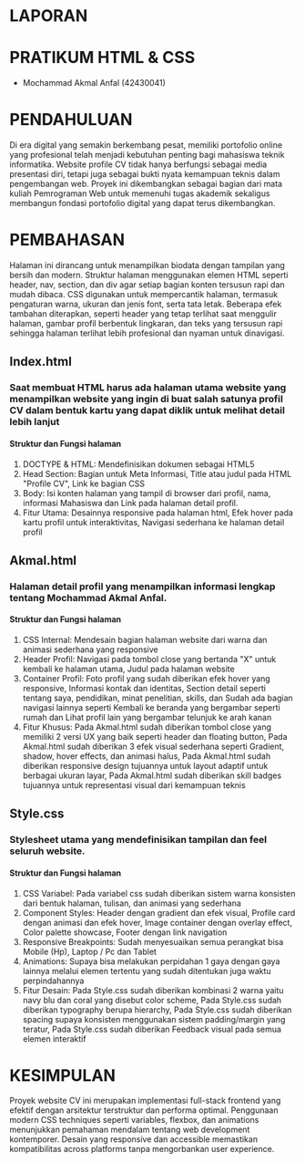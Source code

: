 <h1> LAPORAN </h1>
<h1> PRATIKUM HTML & CSS </h1>
<ul>
  <li> Mochammad Akmal Anfal (42430041) </li> </ul>
  
<h1> PENDAHULUAN </h1>
<p> Di era digital yang semakin berkembang pesat, memiliki portofolio online yang profesional telah menjadi kebutuhan penting bagi mahasiswa teknik informatika. Website profile CV tidak hanya berfungsi sebagai media presentasi diri, tetapi juga sebagai bukti nyata kemampuan teknis dalam pengembangan web. Proyek ini dikembangkan sebagai bagian dari mata kuliah Pemrograman Web untuk memenuhi tugas akademik sekaligus membangun fondasi portofolio digital yang dapat terus dikembangkan. </p>

<h1> PEMBAHASAN </h1>
<p> Halaman ini dirancang untuk menampilkan biodata dengan tampilan yang bersih dan modern. Struktur halaman menggunakan elemen HTML seperti header, nav, section, dan div agar setiap bagian konten tersusun rapi dan mudah dibaca. CSS digunakan untuk mempercantik halaman, termasuk pengaturan warna, ukuran dan jenis font, serta tata letak. Beberapa efek tambahan diterapkan, seperti header yang tetap terlihat saat menggulir halaman, gambar profil berbentuk lingkaran, dan teks yang tersusun rapi sehingga halaman terlihat lebih profesional dan nyaman untuk dinavigasi. </p>
<h2> Index.html</h2>
<h3> Saat membuat HTML harus ada halaman utama website yang menampilkan website yang ingin di buat salah satunya profil CV dalam bentuk kartu yang dapat diklik untuk melihat detail lebih lanjut</h3>
<h4> Struktur dan Fungsi halaman </h4>
<ol>
  <li> DOCTYPE & HTML: Mendefinisikan dokumen sebagai HTML5 </li>
  <li> Head Section: Bagian untuk Meta Informasi, Title atau judul pada HTML "Profile CV", Link ke bagian CSS</li>
  <li> Body: Isi konten halaman yang tampil di browser dari profil, nama, informasi Mahasiswa dan Link pada halaman detail profil. </li>
  <li> Fitur Utama: Desainnya responsive pada halaman html, Efek hover pada kartu profil untuk interaktivitas, Navigasi sederhana ke halaman detail profil </li> </ol>

<h2> Akmal.html</h2>
<h3> Halaman detail profil yang menampilkan informasi lengkap tentang Mochammad Akmal Anfal. </h3>
<h4> Struktur dan Fungsi halaman </h4>
<ol>
  <li> CSS Internal: Mendesain bagian halaman website dari warna dan animasi sederhana yang responsive </li>
  <li> Header Profil: Navigasi pada tombol close yang bertanda "X" untuk kembali ke halaman utama, Judul pada halaman website </li>
  <li> Container Profil: Foto profil yang sudah diberikan efek hover yang responsive, Informasi kontak dan identitas, Section detail seperti tentang saya, pendidikan, minat penelitian, skills, dan Sudah ada bagian navigasi lainnya seperti Kembali ke beranda yang bergambar seperti rumah dan Lihat profil lain yang bergambar telunjuk ke arah kanan </li>
  <li> Fitur Khusus: Pada Akmal.html sudah diberikan tombol close yang memiliki 2 versi UX yang baik seperti header dan floating button, Pada Akmal.html sudah diberikan 3 efek visual sederhana seperti Gradient, shadow, hover effects, dan animasi halus, Pada Akmal.html sudah diberikan responsive design tujuannya untuk layout adaptif untuk berbagai ukuran layar, Pada Akmal.html sudah diberikan skill badges tujuannya untuk representasi visual dari kemampuan teknis </li> </ol>

<h2> Style.css </h2>
<h3> Stylesheet utama yang mendefinisikan tampilan dan feel seluruh website. </h3>
<h4> Struktur dan Fungsi halaman </h4>
<ol>
  <li> CSS Variabel: Pada variabel css sudah diberikan sistem warna konsisten dari bentuk halaman, tulisan, dan animasi yang sederhana </li>
  <li> Component Styles: Header dengan gradient dan efek visual, Profile card dengan animasi dan efek hover, Image container dengan overlay effect, Color palette showcase, Footer dengan link navigation </li>
  <li> Responsive Breakpoints: Sudah menyesuaikan semua perangkat bisa Mobile (Hp), Laptop / Pc dan Tablet </li>
  <li> Animations: Supaya bisa melakukan perpidahan 1 gaya dengan gaya lainnya melalui elemen tertentu yang sudah ditentukan juga waktu perpindahannya </li>
  <li> Fitur Desain: Pada Style.css sudah diberikan kombinasi 2 warna yaitu navy blu dan coral yang disebut color scheme, Pada Style.css sudah diberikan typography berupa hierarchy, Pada Style.css sudah diberikan spacing supaya konsisten menggunakan sistem padding/margin yang teratur, Pada Style.css sudah diberikan Feedback visual pada semua elemen interaktif </li> </ol>


<h1> KESIMPULAN </h1>
<p> Proyek website CV ini merupakan implementasi full-stack frontend yang efektif dengan arsitektur terstruktur dan performa optimal. Penggunaan modern CSS techniques seperti variables, flexbox, dan animations menunjukkan pemahaman mendalam tentang web development kontemporer. Desain yang responsive dan accessible memastikan kompatibilitas across platforms tanpa mengorbankan user experience. </p>
